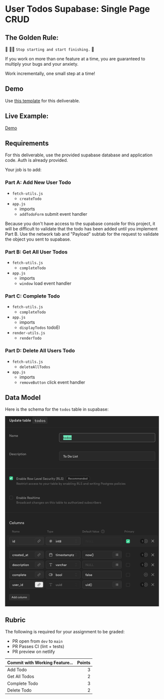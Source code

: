 # User Todos Supabase: Single Page CRUD

## The Golden Rule:

🦸 🦸‍♂️ `Stop starting and start finishing.` 🏁

If you work on more than one feature at a time, you are guaranteed to multiply your bugs and your anxiety.

Work incrementally, one small step at a time!

## Demo

Use [this template](https://github.com/alchemycodelab/web-finish-todos-supabase) for this deliverable.

## Live Example:

[Demo](https://web-todos-supabase.netlify.app)

## Requirements

For this deliverable, use the provided supabase database and application code. Auth is already provided.

Your job is to add:

### Part A: Add New User Todo

-   `fetch-utils.js`
    -   `createTodo`
-   `app.js`
    -   imports
    -   `addTodoForm` submit event handler

Because you don't have access to the supabase console for this project,
it will be difficult to validate that the todo has been added until you
implement Part B. Use the network tab and "Payload" subtab for the request
to validate the object you sent to supabase.

### Part B: Get All User Todos

-   `fetch-utils.js`
    -   `completeTodo`
-   `app.js`
    -   imports
    -   `window` load event handler

### Part C: Complete Todo

-   `fetch-utils.js`
    -   `completeTodo`
-   `app.js`
    -   imports
    -   `displayTodos` todoEl
-   `render-utils.js`
    -   `renderTodo`

### Part D: Delete All Users Todo

-   `fetch-utils.js`
    -   `deleteAllTodos`
-   `app.js`
    -   imports
    -   `removeButton` click event handler

## Data Model

Here is the schema for the `todos` table in supabase:

![Data Model](./data-model.png)

## Rubric

The following is required for your assignment to be graded:

-   PR open from `dev` to `main`
-   PR Passes CI (lint + tests)
-   PR preview on netlify

| Commit with Working Feature... | Points |
| ------------------------------ | -----: |
| Add Todo                       |      3 |
| Get All Todos                  |      2 |
| Complete Todo                  |      3 |
| Delete Todo                    |      2 |
